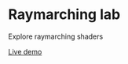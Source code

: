 # Raymarching lab

Explore raymarching shaders


[Live demo](https://fforw.github.io/raymarching-lab/)
